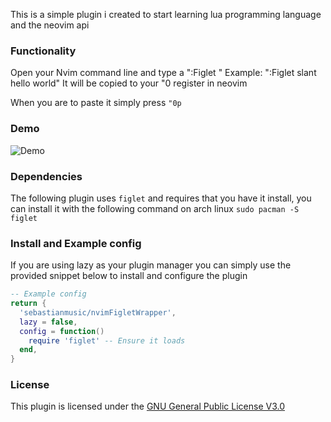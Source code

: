This is a simple plugin i created to start learning lua programming language and the neovim api

### Functionality
Open your Nvim command line and type a ":Figlet <someStyle> <textToBeStyled>"
Example:
":Figlet slant hello world"
It will be copied to your "0 register in neovim

When you are to paste it simply press `"0p`

### Demo
![Demo](./trimmed.gif)

### Dependencies
The following plugin uses `figlet` and requires that you have it install,
you can install it with the following command on arch linux
`sudo pacman -S figlet`

### Install and Example config
If you are using lazy as your plugin manager you can simply use the provided
snippet below to install and configure the plugin
```lua
-- Example config
return {
  'sebastianmusic/nvimFigletWrapper',
  lazy = false,
  config = function()
    require 'figlet' -- Ensure it loads
  end,
}
```

### License 
This plugin is licensed under the [GNU General Public License V3.0](https://www.gnu.org/licenses/gpl-3.0.en.html)
